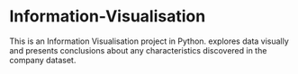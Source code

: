 # Information-Visualisation
This is an Information Visualisation project in Python.
explores data visually and presents conclusions about any characteristics discovered in the company dataset.
